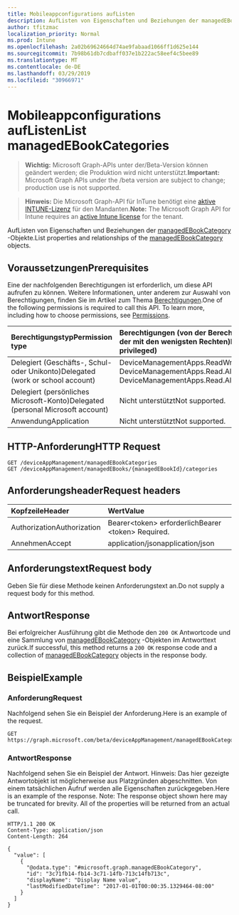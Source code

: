 ```yaml
---
title: Mobileappconfigurations aufListen
description: AufListen von Eigenschaften und Beziehungen der managedEBookCategory-Objekte.
author: tfitzmac
localization_priority: Normal
ms.prod: Intune
ms.openlocfilehash: 2a02b69624664d74ae9fabaad1066ff1d625e144
ms.sourcegitcommit: 7b98b61db7cdbaff037e1b222ac58eef4c5bee89
ms.translationtype: MT
ms.contentlocale: de-DE
ms.lasthandoff: 03/29/2019
ms.locfileid: "30966971"
---
```

# <a name="list-managedebookcategories"></a><span data-ttu-id="e1831-103">Mobileappconfigurations aufListen</span><span class="sxs-lookup"><span data-stu-id="e1831-103">List managedEBookCategories</span></span>

> <span data-ttu-id="e1831-104">**Wichtig:** Microsoft Graph-APIs unter der/Beta-Version können geändert werden; die Produktion wird nicht unterstützt.</span><span class="sxs-lookup"><span data-stu-id="e1831-104">**Important:** Microsoft Graph APIs under the /beta version are subject to change; production use is not supported.</span></span>

> <span data-ttu-id="e1831-105">**Hinweis:** Die Microsoft Graph-API für InTune benötigt eine [aktive INTUNE-Lizenz](https://go.microsoft.com/fwlink/?linkid=839381) für den Mandanten.</span><span class="sxs-lookup"><span data-stu-id="e1831-105">**Note:** The Microsoft Graph API for Intune requires an [active Intune license](https://go.microsoft.com/fwlink/?linkid=839381) for the tenant.</span></span>

<span data-ttu-id="e1831-106">AufListen von Eigenschaften und Beziehungen der [managedEBookCategory](../resources/intune-books-managedebookcategory.md) -Objekte.</span><span class="sxs-lookup"><span data-stu-id="e1831-106">List properties and relationships of the [managedEBookCategory](../resources/intune-books-managedebookcategory.md) objects.</span></span>

## <a name="prerequisites"></a><span data-ttu-id="e1831-107">Voraussetzungen</span><span class="sxs-lookup"><span data-stu-id="e1831-107">Prerequisites</span></span>
<span data-ttu-id="e1831-p101">Eine der nachfolgenden Berechtigungen ist erforderlich, um diese API aufrufen zu können. Weitere Informationen, unter anderem zur Auswahl von Berechtigungen, finden Sie im Artikel zum Thema [Berechtigungen](/graph/permissions-reference).</span><span class="sxs-lookup"><span data-stu-id="e1831-p101">One of the following permissions is required to call this API. To learn more, including how to choose permissions, see [Permissions](/graph/permissions-reference).</span></span>

|<span data-ttu-id="e1831-110">Berechtigungstyp</span><span class="sxs-lookup"><span data-stu-id="e1831-110">Permission type</span></span>|<span data-ttu-id="e1831-111">Berechtigungen (von der Berechtigung mit den meisten Rechten zu der mit den wenigsten Rechten)</span><span class="sxs-lookup"><span data-stu-id="e1831-111">Permissions (from most to least privileged)</span></span>|
|:---|:---|
|<span data-ttu-id="e1831-112">Delegiert (Geschäfts-, Schul- oder Unikonto)</span><span class="sxs-lookup"><span data-stu-id="e1831-112">Delegated (work or school account)</span></span>|<span data-ttu-id="e1831-113">DeviceManagementApps.ReadWrite.All, DeviceManagementApps.Read.All</span><span class="sxs-lookup"><span data-stu-id="e1831-113">DeviceManagementApps.ReadWrite.All, DeviceManagementApps.Read.All</span></span>|
|<span data-ttu-id="e1831-114">Delegiert (persönliches Microsoft-Konto)</span><span class="sxs-lookup"><span data-stu-id="e1831-114">Delegated (personal Microsoft account)</span></span>|<span data-ttu-id="e1831-115">Nicht unterstützt</span><span class="sxs-lookup"><span data-stu-id="e1831-115">Not supported.</span></span>|
|<span data-ttu-id="e1831-116">Anwendung</span><span class="sxs-lookup"><span data-stu-id="e1831-116">Application</span></span>|<span data-ttu-id="e1831-117">Nicht unterstützt</span><span class="sxs-lookup"><span data-stu-id="e1831-117">Not supported.</span></span>|

## <a name="http-request"></a><span data-ttu-id="e1831-118">HTTP-Anforderung</span><span class="sxs-lookup"><span data-stu-id="e1831-118">HTTP Request</span></span>
<!-- {
  "blockType": "ignored"
}
-->
``` http
GET /deviceAppManagement/managedEBookCategories
GET /deviceAppManagement/managedEBooks/{managedEBookId}/categories
```

## <a name="request-headers"></a><span data-ttu-id="e1831-119">Anforderungsheader</span><span class="sxs-lookup"><span data-stu-id="e1831-119">Request headers</span></span>
|<span data-ttu-id="e1831-120">Kopfzeile</span><span class="sxs-lookup"><span data-stu-id="e1831-120">Header</span></span>|<span data-ttu-id="e1831-121">Wert</span><span class="sxs-lookup"><span data-stu-id="e1831-121">Value</span></span>|
|:---|:---|
|<span data-ttu-id="e1831-122">Authorization</span><span class="sxs-lookup"><span data-stu-id="e1831-122">Authorization</span></span>|<span data-ttu-id="e1831-123">Bearer&lt;token&gt; erforderlich</span><span class="sxs-lookup"><span data-stu-id="e1831-123">Bearer &lt;token&gt; Required.</span></span>|
|<span data-ttu-id="e1831-124">Annehmen</span><span class="sxs-lookup"><span data-stu-id="e1831-124">Accept</span></span>|<span data-ttu-id="e1831-125">application/json</span><span class="sxs-lookup"><span data-stu-id="e1831-125">application/json</span></span>|

## <a name="request-body"></a><span data-ttu-id="e1831-126">Anforderungstext</span><span class="sxs-lookup"><span data-stu-id="e1831-126">Request body</span></span>
<span data-ttu-id="e1831-127">Geben Sie für diese Methode keinen Anforderungstext an.</span><span class="sxs-lookup"><span data-stu-id="e1831-127">Do not supply a request body for this method.</span></span>

## <a name="response"></a><span data-ttu-id="e1831-128">Antwort</span><span class="sxs-lookup"><span data-stu-id="e1831-128">Response</span></span>
<span data-ttu-id="e1831-129">Bei erfolgreicher Ausführung gibt die Methode den `200 OK` Antwortcode und eine Sammlung von [managedEBookCategory](../resources/intune-books-managedebookcategory.md) -Objekten im Antworttext zurück.</span><span class="sxs-lookup"><span data-stu-id="e1831-129">If successful, this method returns a `200 OK` response code and a collection of [managedEBookCategory](../resources/intune-books-managedebookcategory.md) objects in the response body.</span></span>

## <a name="example"></a><span data-ttu-id="e1831-130">Beispiel</span><span class="sxs-lookup"><span data-stu-id="e1831-130">Example</span></span>

### <a name="request"></a><span data-ttu-id="e1831-131">Anforderung</span><span class="sxs-lookup"><span data-stu-id="e1831-131">Request</span></span>
<span data-ttu-id="e1831-132">Nachfolgend sehen Sie ein Beispiel der Anforderung.</span><span class="sxs-lookup"><span data-stu-id="e1831-132">Here is an example of the request.</span></span>
``` http
GET https://graph.microsoft.com/beta/deviceAppManagement/managedEBookCategories
```

### <a name="response"></a><span data-ttu-id="e1831-133">Antwort</span><span class="sxs-lookup"><span data-stu-id="e1831-133">Response</span></span>
<span data-ttu-id="e1831-p102">Nachfolgend sehen Sie ein Beispiel der Antwort. Hinweis: Das hier gezeigte Antwortobjekt ist möglicherweise aus Platzgründen abgeschnitten. Von einem tatsächlichen Aufruf werden alle Eigenschaften zurückgegeben.</span><span class="sxs-lookup"><span data-stu-id="e1831-p102">Here is an example of the response. Note: The response object shown here may be truncated for brevity. All of the properties will be returned from an actual call.</span></span>
``` http
HTTP/1.1 200 OK
Content-Type: application/json
Content-Length: 264

{
  "value": [
    {
      "@odata.type": "#microsoft.graph.managedEBookCategory",
      "id": "3c71fb14-fb14-3c71-14fb-713c14fb713c",
      "displayName": "Display Name value",
      "lastModifiedDateTime": "2017-01-01T00:00:35.1329464-08:00"
    }
  ]
}
```




